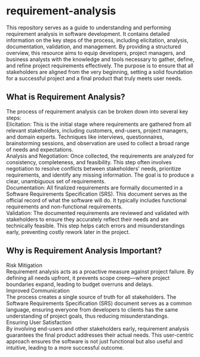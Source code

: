 # requirement-analysis

This repository serves as a guide to understanding and performing requirement analysis in software development. It contains detailed information on the key steps of the process, including elicitation, analysis, documentation, validation, and management. By providing a structured overview, this resource aims to equip developers, project managers, and business analysts with the knowledge and tools necessary to gather, define, and refine project requirements effectively. The purpose is to ensure that all stakeholders are aligned from the very beginning, setting a solid foundation for a successful project and a final product that truly meets user needs.  
<h2>What is Requirement Analysis?</h2>  
The process of requirement analysis can be broken down into several key steps: <br>
Elicitation: This is the initial stage where requirements are gathered from all relevant stakeholders, including customers, end-users, project managers, and domain experts. Techniques like interviews, questionnaires, brainstorming sessions, and observation are used to collect a broad range of needs and expectations. <br>
Analysis and Negotiation: Once collected, the requirements are analyzed for consistency, completeness, and feasibility. This step often involves negotiation to resolve conflicts between stakeholders' needs, prioritize requirements, and identify any missing information. The goal is to produce a clear, unambiguous set of requirements. <br>
Documentation: All finalized requirements are formally documented in a Software Requirements Specification (SRS). This document serves as the official record of what the software will do. It typically includes functional requirements and non-functional requirements. <br>
Validation: The documented requirements are reviewed and validated with stakeholders to ensure they accurately reflect their needs and are technically feasible. This step helps catch errors and misunderstandings early, preventing costly rework later in the project. <br>
<h2>Why is Requirement Analysis Important?</h2>  
Risk Mitigation <br>
Requirement analysis acts as a proactive measure against project failure. By defining all needs upfront, it prevents scope creep—where project boundaries expand, leading to budget overruns and delays. <br>
Improved Communication <br>
The process creates a single source of truth for all stakeholders. The Software Requirements Specification (SRS) document serves as a common language, ensuring everyone from developers to clients has the same understanding of project goals, thus reducing misunderstandings. <br>
Ensuring User Satisfaction <br>
By involving end-users and other stakeholders early, requirement analysis guarantees the final product addresses their actual needs. This user-centric approach ensures the software is not just functional but also useful and intuitive, leading to a more successful outcome. <br>
